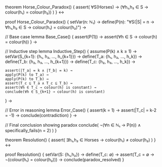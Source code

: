 theorem Horse_Colour_Paradox() {
  assert(
    ∀S(Horses) → (∀h₁,h₂ ∈ S → colour(h₁) = colour(h₂))
  )
} ↔

proof Horse_Colour_Paradox() {
  setVar(n: ℕ₁) →
  define(P(n): "∀S(|S| = n → ∀h₁,h₂ ∈ S → colour(h₁) = colour(h₂)") →
  
  // Base case
  lemma Base_Case() {
    assert(P(1)) →
    assert(∀h ∈ S → colour(h) = colour(h))
  } →

  // Inductive step
  lemma Inductive_Step() {
    assume(P(k) ∧ k ≥ 1) →
    setVar(S_{k+1}: {h₁, h₂, ..., h_{k+1}}) →
    define(T_a: {h₁, h₂, ..., h_k}) →
    define(T_b: {h₂, h₃, ..., h_{k+1}}) →
    define(T_c: {h₂, h₃, ..., h_k}) →
    
    assert(|T_a| = k ∧ |T_b| = k) →
    apply(P(k) to T_a) →
    apply(P(k) to T_b) →
    assert(T_c ⊆ T_a ∧ T_c ⊆ T_b) →
    assert(∀h ∈ T_c → colour(h) is constant) →
    conclude(∀h ∈ S_{k+1} → colour(h) is constant)
  } →

  // Error in reasoning
  lemma Error_Case() {
    assert(k = 1) →
    assert(|T_c| = k-2 = -1) →
    conclude(contradiction)
  } →
  
  // Final conclusion showing paradox
  conclude(
    ¬(∀n ∈ ℕ₁ → P(n)) ∧ 
    specifically_fails(n = 2)
  )
}

theorem Resolution() {
  assert(
    ∃h₁,h₂ ∈ Horses → colour(h₁) ≠ colour(h₂)
  )
} ↔

proof Resolution() {
  setVar(S: {h₁,h₂}) →
  define(T_c: ∅) →
  assert(T_c = ∅ → ¬(colour(h₁) = colour(h₂))) →
  conclude(paradox_resolved)
}